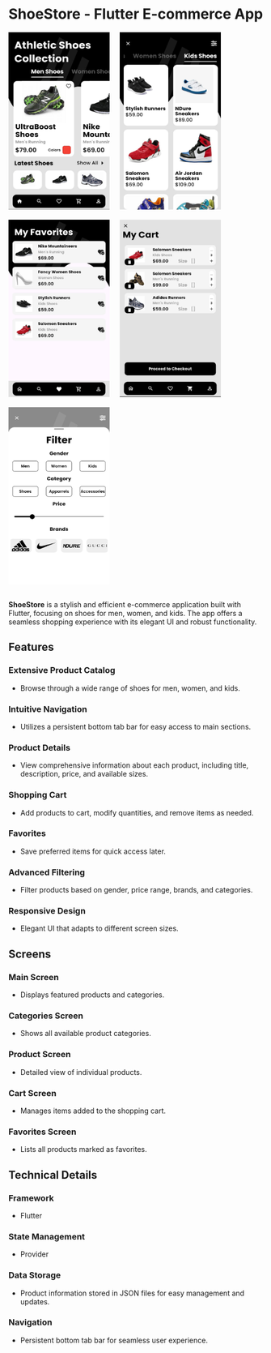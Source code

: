# ShoeStore - Flutter E-commerce App

<div style="display: flex; flex-wrap: wrap; gap: 20px;">
  <img src="https://github.com/5-abdulsami/flutter_provider_ecommerce_app/raw/main/assets/screenshots/main_screen.jpg" alt="Main Screen" width="200" height="350"/>
  <img src="https://github.com/5-abdulsami/flutter_provider_ecommerce_app/blob/main/assets/screenshots/kids_category.jpg?raw=true" alt="Category Screen" width="200" height="350"/>
  <img src="https://github.com/5-abdulsami/flutter_provider_ecommerce_app/blob/main/assets/screenshots/favorites_screen.jpg?raw=true" alt="Favorites Screen" width="200" height="350"/>
  <img src="https://github.com/5-abdulsami/flutter_provider_ecommerce_app/blob/main/assets/screenshots/cart_screen.jpg?raw=true" alt="Cart Screen" width="200" height="350"/>
  <img src="https://github.com/5-abdulsami/flutter_provider_ecommerce_app/blob/main/assets/screenshots/filter_screen.jpg?raw=true" alt="Filter Screen" width="200" height="350"/>
</div>
<br>

**ShoeStore** is a stylish and efficient e-commerce application built with Flutter, focusing on shoes for men, women, and kids. The app offers a seamless shopping experience with its elegant UI and robust functionality.

## Features

### Extensive Product Catalog
- Browse through a wide range of shoes for men, women, and kids.

### Intuitive Navigation
- Utilizes a persistent bottom tab bar for easy access to main sections.

### Product Details
- View comprehensive information about each product, including title, description, price, and available sizes.

### Shopping Cart
- Add products to cart, modify quantities, and remove items as needed.

### Favorites
- Save preferred items for quick access later.

### Advanced Filtering
- Filter products based on gender, price range, brands, and categories.

### Responsive Design
- Elegant UI that adapts to different screen sizes.

## Screens

### Main Screen
- Displays featured products and categories.

### Categories Screen
- Shows all available product categories.

### Product Screen
- Detailed view of individual products.

### Cart Screen
- Manages items added to the shopping cart.

### Favorites Screen
- Lists all products marked as favorites.

## Technical Details

### Framework
- Flutter

### State Management
- Provider

### Data Storage
- Product information stored in JSON files for easy management and updates.

### Navigation
- Persistent bottom tab bar for seamless user experience.
